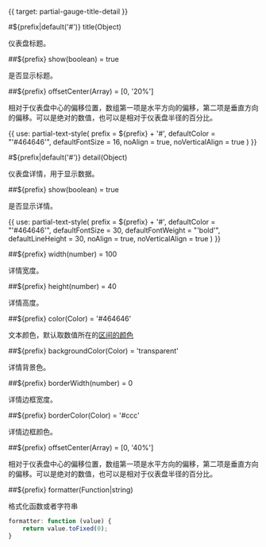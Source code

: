 
{{ target: partial-gauge-title-detail }}

#${prefix|default('#')} title(Object)

仪表盘标题。

##${prefix} show(boolean) = true

<ExampleUIControlBoolean default="true" />

是否显示标题。

##${prefix} offsetCenter(Array) = [0, '20%']

<ExampleUIControlPercentVector default="0,20%" dims="x,y" />

相对于仪表盘中心的偏移位置，数组第一项是水平方向的偏移，第二项是垂直方向的偏移。可以是绝对的数值，也可以是相对于仪表盘半径的百分比。

{{ use: partial-text-style(
    prefix = ${prefix} + '#',
    defaultColor = "'#464646'",
    defaultFontSize = 16,
    noAlign = true,
    noVerticalAlign = true
) }}

#${prefix|default('#')} detail(Object)

仪表盘详情，用于显示数据。

##${prefix} show(boolean) = true

<ExampleUIControlBoolean default="true" />

是否显示详情。

{{ use: partial-text-style(
    prefix = ${prefix} + '#',
    defaultColor = "'#464646'",
    defaultFontSize = 30,
    defaultFontWeight = "'bold'",
    defaultLineHeight = 30,
    noAlign = true,
    noVerticalAlign = true
) }}

##${prefix} width(number) = 100

<ExampleUIControlPercent default="100" min="0" step="1" />

详情宽度。

##${prefix} height(number) = 40

<ExampleUIControlPercent default="40" min="0" step="1" />

详情高度。

##${prefix} color(Color) = '#464646'

<ExampleUIControlColor />

文本颜色，默认取数值所在的[区间的颜色](~series-gauge.axisLine.lineStyle.color)

##${prefix} backgroundColor(Color) = 'transparent'

<ExampleUIControlColor />

详情背景色。

##${prefix} borderWidth(number) = 0

<ExampleUIControlNumber min="0" step="0.5" />

详情边框宽度。

##${prefix} borderColor(Color) = '#ccc'

<ExampleUIControlColor default="#ccc" />

详情边框颜色。

##${prefix} offsetCenter(Array) = [0, '40%']

<ExampleUIControlPercentVector default="0,-40%" dims="x,y" />

相对于仪表盘中心的偏移位置，数组第一项是水平方向的偏移，第二项是垂直方向的偏移。可以是绝对的数值，也可以是相对于仪表盘半径的百分比。

##${prefix} formatter(Function|string)

格式化函数或者字符串

```js
formatter: function (value) {
    return value.toFixed(0);
}
```
